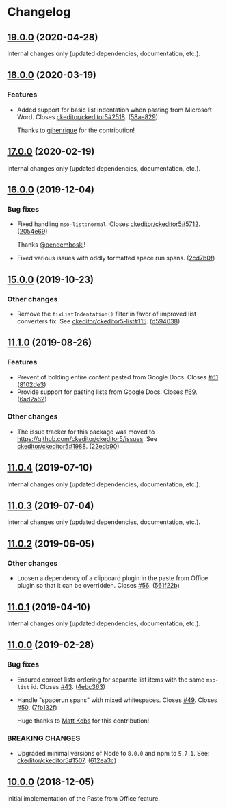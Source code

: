 Changelog
=========

## [19.0.0](https://github.com/ckeditor/ckeditor5-paste-from-office/compare/v18.0.0...v19.0.0) (2020-04-28)

Internal changes only (updated dependencies, documentation, etc.).


## [18.0.0](https://github.com/ckeditor/ckeditor5-paste-from-office/compare/v17.0.0...v18.0.0) (2020-03-19)

### Features

* Added support for basic list indentation when pasting from Microsoft Word. Closes [ckeditor/ckeditor5#2518](https://github.com/ckeditor/ckeditor5/issues/2518). ([58ae829](https://github.com/ckeditor/ckeditor5-paste-from-office/commit/58ae829))

  Thanks to [gjhenrique](https://github.com/gjhenrique) for the contribution!


## [17.0.0](https://github.com/ckeditor/ckeditor5-paste-from-office/compare/v16.0.0...v17.0.0) (2020-02-19)

Internal changes only (updated dependencies, documentation, etc.).


## [16.0.0](https://github.com/ckeditor/ckeditor5-paste-from-office/compare/v15.0.0...v16.0.0) (2019-12-04)

### Bug fixes

* Fixed handling `mso-list:normal`. Closes [ckeditor/ckeditor5#5712](https://github.com/ckeditor/ckeditor5/issues/5712). ([2054e69](https://github.com/ckeditor/ckeditor5-paste-from-office/commit/2054e69))

  Thanks [@bendemboski](https://github.com/bendemboski)!
* Fixed various issues with oddly formatted space run spans. ([2cd7b0f](https://github.com/ckeditor/ckeditor5-paste-from-office/commit/2cd7b0f))


## [15.0.0](https://github.com/ckeditor/ckeditor5-paste-from-office/compare/v11.1.0...v15.0.0) (2019-10-23)

### Other changes

* Remove the `fixListIndentation()` filter in favor of improved list converters fix. See [ckeditor/ckeditor5-list#115](https://github.com/ckeditor/ckeditor5-list/issues/115). ([d594038](https://github.com/ckeditor/ckeditor5-paste-from-office/commit/d594038))


## [11.1.0](https://github.com/ckeditor/ckeditor5-paste-from-office/compare/v11.0.4...v11.1.0) (2019-08-26)

### Features

* Prevent of bolding entire content pasted from Google Docs. Closes [#61](https://github.com/ckeditor/ckeditor5-paste-from-office/issues/61). ([8102de3](https://github.com/ckeditor/ckeditor5-paste-from-office/commit/8102de3))
* Provide support for pasting lists from Google Docs. Closes [#69](https://github.com/ckeditor/ckeditor5-paste-from-office/issues/69). ([6ad2a62](https://github.com/ckeditor/ckeditor5-paste-from-office/commit/6ad2a62))

### Other changes

* The issue tracker for this package was moved to https://github.com/ckeditor/ckeditor5/issues. See [ckeditor/ckeditor5#1988](https://github.com/ckeditor/ckeditor5/issues/1988). ([22edb90](https://github.com/ckeditor/ckeditor5-paste-from-office/commit/22edb90))


## [11.0.4](https://github.com/ckeditor/ckeditor5-paste-from-office/compare/v11.0.3...v11.0.4) (2019-07-10)

Internal changes only (updated dependencies, documentation, etc.).


## [11.0.3](https://github.com/ckeditor/ckeditor5-paste-from-office/compare/v11.0.2...v11.0.3) (2019-07-04)

Internal changes only (updated dependencies, documentation, etc.).


## [11.0.2](https://github.com/ckeditor/ckeditor5-paste-from-office/compare/v11.0.1...v11.0.2) (2019-06-05)

### Other changes

* Loosen a dependency of a clipboard plugin in the paste from Office plugin so that it can be overridden. Closes [#56](https://github.com/ckeditor/ckeditor5-paste-from-office/issues/56). ([561f22b](https://github.com/ckeditor/ckeditor5-paste-from-office/commit/561f22b))


## [11.0.1](https://github.com/ckeditor/ckeditor5-paste-from-office/compare/v11.0.0...v11.0.1) (2019-04-10)

Internal changes only (updated dependencies, documentation, etc.).


## [11.0.0](https://github.com/ckeditor/ckeditor5-paste-from-office/compare/v10.0.0...v11.0.0) (2019-02-28)

### Bug fixes

* Ensured correct lists ordering for separate list items with the same `mso-list` id. Closes [#43](https://github.com/ckeditor/ckeditor5-paste-from-office/issues/43). ([4ebc363](https://github.com/ckeditor/ckeditor5-paste-from-office/commit/4ebc363))
* Handle "spacerun spans" with mixed whitespaces. Closes [#49](https://github.com/ckeditor/ckeditor5-paste-from-office/issues/49). Closes [#50](https://github.com/ckeditor/ckeditor5-paste-from-office/issues/50). ([7fb132f](https://github.com/ckeditor/ckeditor5-paste-from-office/commit/7fb132f))

  Huge thanks to [Matt Kobs](https://github.com/kobsy) for this contribution!

### BREAKING CHANGES

* Upgraded minimal versions of Node to `8.0.0` and npm to `5.7.1`. See: [ckeditor/ckeditor5#1507](https://github.com/ckeditor/ckeditor5/issues/1507). ([612ea3c](https://github.com/ckeditor/ckeditor5-cloud-services/commit/612ea3c))


## [10.0.0](https://github.com/ckeditor/ckeditor5-paste-from-office/tree/v10.0.0) (2018-12-05)

Initial implementation of the Paste from Office feature.
